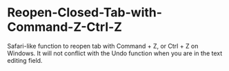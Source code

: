 # Reopen-Closed-Tab-with-Command-Z-Ctrl-Z
Safari-like function to reopen tab with Command + Z, or Ctrl + Z on Windows.  It will not conflict with the Undo function when you are in the text editing field.
